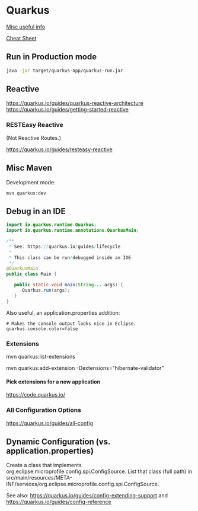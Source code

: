 # Quarkus

[Misc useful info](https://jbcodeforce.github.io/java/quarkus/)


[Cheat Sheet](http://www.cheat-sheets.org/saved-copy/quarkus-cheat-sheet.pdf)

## Run in Production mode
```bash
java -jar target/quarkus-app/quarkus-run.jar
```

## Reactive
https://quarkus.io/guides/quarkus-reactive-architecture
https://quarkus.io/guides/getting-started-reactive

### RESTEasy Reactive

(Not Reactive Routes.)

https://quarkus.io/guides/resteasy-reactive


## Misc Maven

Development mode:
```
mvn quarkus:dev
```

## Debug in an IDE
```java
import io.quarkus.runtime.Quarkus;
import io.quarkus.runtime.annotations.QuarkusMain;

/**
 * See: https://quarkus.io/guides/lifecycle
 * 
 * This class can be run/debugged inside an IDE.
 */
@QuarkusMain
public class Main {

   public static void main(String... args) {
      Quarkus.run(args);
   }
}
```

Also useful, an application.properties addition:
```
# Makes the console output looks nice in Eclipse.
quarkus.console.color=false
```


### Extensions

   mvn quarkus:list-extensions
   
   mvn quarkus:add-extension -Dextensions="hibernate-validator"

#### Pick extensions for a new application

   https://code.quarkus.io/

### All Configuration Options

   https://quarkus.io/guides/all-config

## Dynamic Configuration (vs. application.properties)

Create a class that implements org.eclipse.microprofile.config.spi.ConfigSource.
List that class (full path) in src/main/resources/META-INF/services/org.eclipse.microprofile.config.spi.ConfigSource.

See also: https://quarkus.io/guides/config-extending-support and https://quarkus.io/guides/config-reference